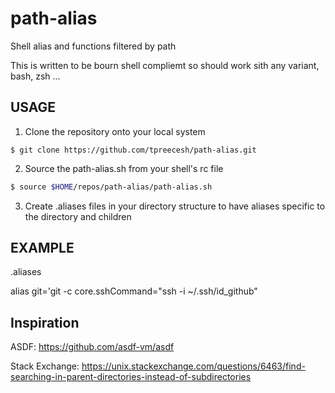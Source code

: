 # path-alias
Shell alias and functions filtered by path

This is written to be bourn shell compliemt so should work sith any variant, bash, zsh ...

## USAGE
1) Clone the repository onto your local system
```
$ git clone https://github.com/tpreecesh/path-alias.git
```
2) Source the path-alias.sh from your shell's rc file

```bash
$ source $HOME/repos/path-alias/path-alias.sh
```
3) Create .aliases files in your directory structure to have aliases specific to the directory and children

## EXAMPLE

.aliases

alias git='git -c core.sshCommand="ssh -i ~/.ssh/id_github"

## Inspiration

ASDF: 
https://github.com/asdf-vm/asdf

Stack Exchange:
https://unix.stackexchange.com/questions/6463/find-searching-in-parent-directories-instead-of-subdirectories
